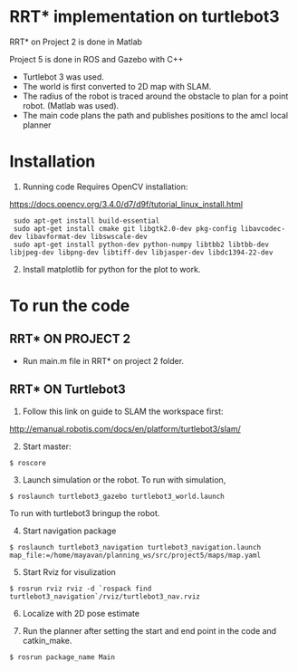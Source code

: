 
# RRT* implementation on turtlebot3

RRT* on Project 2 is done in Matlab

Project 5 is done in ROS and Gazebo with C++

 * Turtlebot 3 was used.
 * The world is first converted to 2D map with SLAM.
 * The radius of the robot is traced around the obstacle to plan for a point robot. (Matlab was used).
 * The main code plans the path and publishes positions to the amcl local planner

# Installation

1. Running code Requires OpenCV installation:

 https://docs.opencv.org/3.4.0/d7/d9f/tutorial_linux_install.html

```
 sudo apt-get install build-essential
 sudo apt-get install cmake git libgtk2.0-dev pkg-config libavcodec-dev libavformat-dev libswscale-dev
 sudo apt-get install python-dev python-numpy libtbb2 libtbb-dev libjpeg-dev libpng-dev libtiff-dev libjasper-dev libdc1394-22-dev
```
 2. Install matplotlib for python for the plot to work.

# To run the code

## RRT* ON PROJECT 2 

 * Run main.m file in RRT* on project 2 folder.

## RRT* ON Turtlebot3 
1. Follow this link on guide to SLAM the workspace first:

http://emanual.robotis.com/docs/en/platform/turtlebot3/slam/

2. Start master:
```
$ roscore
```

3. Launch simulation or the robot. To run with simulation,
```
$ roslaunch turtlebot3_gazebo turtlebot3_world.launch 
```
To run with turtlebot3 bringup the robot.

4. Start navigation package
```
$ roslaunch turtlebot3_navigation turtlebot3_navigation.launch map_file:=/home/mayavan/planning_ws/src/project5/maps/map.yaml
```
5.  Start Rviz for visulization
```
$ rosrun rviz rviz -d `rospack find turtlebot3_navigation`/rviz/turtlebot3_nav.rviz
```
6.  Localize with 2D pose estimate

7. Run the planner after setting the start and end point in the code and catkin_make.
```
$ rosrun package_name Main
```



